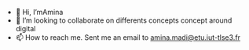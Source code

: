 - 👋 Hi, I’mAmina
- 💞️ I’m looking to collaborate on differents concepts concept around digital 
- 📫 How to reach me. Sent me an email to amina.madi@etu.iut-tlse3.fr

<!---
DiAmina/DiAmina is a ✨ special ✨ repository because its `README.md` (this file) appears on your GitHub profile.
You can click the Preview link to take a look at your changes.
--->
